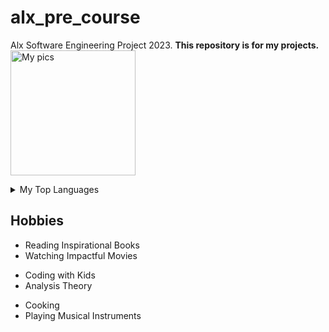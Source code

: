 # alx_pre_course
 Alx Software Engineering Project 2023. <b>This repository is for my projects.</b>
<br>
<img alt="My pics" src="https://user-images.githubusercontent.com/121108148/215294524-739aad63-9d80-4d8f-8273-c0d633853d5e.jpg" width="200" height="200">
                                                                                                    


<details>
    <summary> My Top Languages </summary>

    |   RANK          |Specializations
    |----------------:|---------------|
    |     1           |  HTML         |
    |     2           |  CSS          |
    |     3           |  JAVASCRIPT   |
    |     4           |  PHP          |

</details>

## Hobbies
 <ul>
    <li>Reading Inspirational Books</li>
    <li>Watching Impactful Movies</li>
</ul>
<ul>
    <li>Coding with Kids</li>
    <li>Analysis Theory</li>
</ul>
<ul>
    <li>Cooking</li>
    <li>Playing Musical Instruments</li>
</ul>

